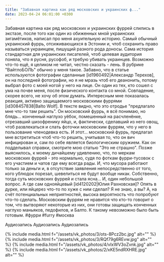 ```yaml
---
title: "Забавная картина как ряд московских и украинских ф..."
date: 2023-04-24 06:01:00 +0300
---
```


Забавная картина как ряд московских и украинских фуррей слились в экстазе, после того как один из обиженных мной украинских зигамётиков, написал про меня ахуительную историю. Самый обычный украинский фуррь, отсиживающихся в Эстонии и, чтоб сохранить право называться украинцем, пишущий разного рода доносы.
Сама история стандартная для украинских писателей, чтоб целевая аудитория поняла, что я русня, русофоб, и требую убивать украинцев. Возможно что-то ещё, я целиком не читал, честно сказать - лень. В рубрике "ВайтлоБОЛЬ" обычно у меня такое.
Забавно, что в статье используются фотографии сделанные [id1960492|Александр Терехов], он на последней фотографии, но я не мразь чтоб его деанонить, потому выбрал фото с моей ногой у него на лице. Он один из тех, кто сошел с ума на почве меня, после физического контакта со мной. Совпадение, скорее всего, не хочу об этом думать.
Интересным мне показалась реакция, активно защищаемого московскими фуррями [id308457838|Balto Wolf]. В тексте видно, что это отродье "предлагало мне что-то там решить". Он московский фуррь, я всё понимаю, но блядь... конченный наглухо уёбок, помешенный на расчленёнке, отрезавший шизофренику яйцо, и, фактически, сделавший из него овощ, чтоб развлекаться и слать фоточки московским фуррям, что у него в пользование членодевка есть. И этот... московский фуррь, предлагал мне встретиться чтоб что-то решить, учитывая то, что он вич инфицирован и, сам по себе является биологическим оружием. Как он подделывал справки, смотрите мою статью "Это не страшно".
Позже выяснилось, к моему дичайшему удивлению, что, по меркам московских фуррей - это нормально, судя по фоткам фурри-тусовок с его участием и чатов где ему всегда рады. И, что мусора работают только за деньги и, в отсутствие заявления непосредственно от того, кого ублюдок порезал, шевелиться не будут вообще никак. Собственно, тогда суть московских фуррей и стала ясна...
И, один небольшой вопрос. А где сам однояйцевый [id4120202|Юлия Рахновская]? Опять в дурке, или яйцерез что-то по хуже с ним сделал? Я не знаю, а вы?
А, на счёт потенциальных неприятностей, высока вероятность что попробуют что-то сделать. Московским фуррям не нравится что кто-то говорит о том, что вытворяют некоторые из них, они готовы защищать конченных наглухо маньяков, педофилов, и Балто. К такому невозможно было быть готовым.
#фурри #furry #москва


Аудиозапись
Аудиозапись
Аудиозапись

{% include media.html f="/assets/vk_photos/3/ots-8Pcz2bc.jpg" alt="" %}
{% include media.html f="/assets/vk_photos/3/RQf79g6REvw.jpg" alt="" %}
{% include media.html f="/assets/vk_photos/4/vIxWV3oZvnk.jpg" alt="" %}
{% include media.html f="/assets/vk_photos/2/xKE5ndRXHRE.jpg" alt="" %}

